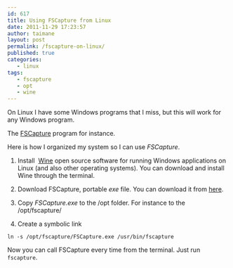 ```yaml
---
id: 617
title: Using FSCapture from Linux
date: 2011-11-29 17:23:57
author: taimane
layout: post
permalink: /fscapture-on-linux/
published: true
categories:
   - linux
tags:
   - fscapture
   - opt
   - wine
---
```

On Linux I have some Windows programs that I miss, but this will work for any Windows program. 

The <a title="FSCapture" href="https://www.faststone.org/FSCaptureDetail.htm">FSCapture</a> program for instance.

Here is how I organized my system so I can use _FSCapture_.

1. Install  <a title="Wine" href="http://www.winehq.org/">Wine</a> open source software for running Windows applications on Linux (and also other operating systems). You can download and install Wine through the terminal.

2. Download FSCapture, portable _exe_ file. You can download it from <a rel="nofollow" href="https://www.faststone.org/">here</a>.

3. Copy _FSCapture.exe_ to the /opt folder. For instance to the /opt/fscapture/

4. Create a symbolic link
```
ln -s /opt/fscapture/FSCapture.exe /usr/bin/fscapture
```
Now you can call FSCapture every time from the terminal. Just run `fscapture`.

